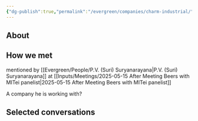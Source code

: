 ```yaml
---
{"dg-publish":true,"permalink":"/evergreen/companies/charm-industrial/","tags":["company"]}
---
```


## About


## How we met
mentioned by [[Evergreen/People/P.V. (Suri) Suryanarayana\|P.V. (Suri) Suryanarayana]] at [[Inputs/Meetings/2025-05-15 After Meeting Beers with MITei panelist\|2025-05-15 After Meeting Beers with MITei panelist]]

A company he is working with?

## Selected conversations
